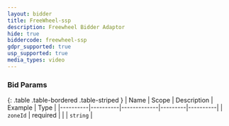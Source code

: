 ```yaml
---
layout: bidder
title: FreeWheel-ssp
description: Freewheel Bidder Adaptor
hide: true
biddercode: freewheel-ssp
gdpr_supported: true
usp_supported: true
media_types: video
---
```


### Bid Params

{: .table .table-bordered .table-striped }
| Name     | Scope    | Description | Example | Type     |
|----------|----------|-------------|---------|----------|
| `zoneId` | required |             |         | `string` |
